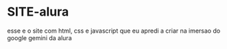 # SITE-alura
esse e o site com html, css e javascript que eu apredi a criar na imersao do google gemini da alura
